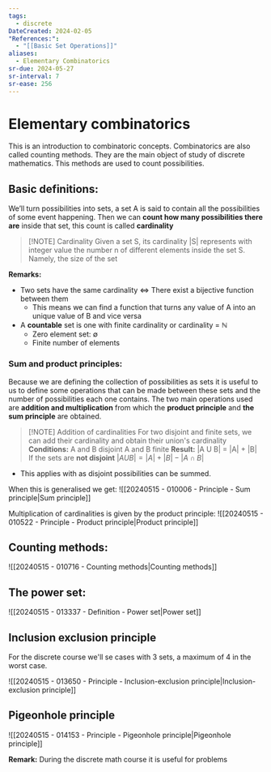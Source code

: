 ```yaml
---
tags:
  - discrete
DateCreated: 2024-02-05
"References:":
  - "[[Basic Set Operations]]"
aliases:
  - Elementary Combinatorics
sr-due: 2024-05-27
sr-interval: 7
sr-ease: 256
---
```

# Elementary combinatorics
This is an introduction to combinatoric concepts. Combinatorics are also called counting methods. They are the main object of study of discrete mathematics. This methods are used to count possibilities. 

## Basic definitions: 

We’ll turn possibilities into sets, a set A is said to contain all the possibilities of some event happening. Then we can **count how many possibilities there are** inside that set, this count is called **cardinality**

> [!NOTE] Cardinality
> Given a set S, its cardinality |S| represents with integer value the number n of different elements inside the set S. Namely, the size of the set

**Remarks:**
+ Two sets have the same cardinality <=> There exist a bijective function between them 
	+ This means we can find a function that turns any value of A into an unique value of B and vice versa
+ A **countable** set is one with finite cardinality or cardinality = $\mathbb{N}$
	+ Zero element set: $\emptyset$ 
	+ Finite number of elements

### Sum and product principles:
Because we are defining the collection of possibilities as sets it is useful to us to define some operations that can be made between these sets and the number of possibilities each one contains. The two main operations used are **addition and multiplication** from which the **product principle** and **the sum principle** are obtained. 

> [!NOTE] Addition of cardinalities
> For two disjoint and finite sets, we can add their cardinality and obtain their union's cardinality
> **Conditions:**
> 	A and B disjoint
> 	A and B finite
> **Result:**
> 	|A U B| = |A| + |B|
> If the sets are **not disjoint**
> $|A U B| = |A| + |B| - |A\cap B|$
> 

+ This applies with  as disjoint possibilities can be summed. 

When this is generalised we get: 
![[20240515 - 010006 - Principle - Sum principle|Sum principle]]


Multiplication of cardinalities is given by the product principle: 
![[20240515 - 010522 - Principle - Product principle|Product principle]]

## Counting methods:
![[20240515 - 010716 - Counting methods|Counting methods]]


## The power set: 
![[20240515 - 013337 - Definition - Power set|Power set]]


## Inclusion exclusion principle
For the discrete course we'll se cases with 3 sets, a maximum of 4 in the worst case.

![[20240515 - 013650 - Principle - Inclusion-exclusion principle|Inclusion-exclusion principle]]

## Pigeonhole principle

![[20240515 - 014153 - Principle - Pigeonhole principle|Pigeonhole principle]]

**Remark:** During the discrete math course it is useful for problems
 